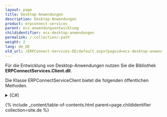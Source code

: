 ```yaml
---
layout: page
title: Desktop-Anwendungen
description: Desktop-Anwendungen
product: erpconnect-services
parent: ecs-anwendungsentwicklung
childidentifier: ecs-desktop-anwendungen
permalink: /:collection/:path
weight: 2
lang: de_DE
old_url: /ERPConnect-Services-DE/default.aspx?pageid=ecs-desktop-anwendungen
---
```


Für die Entwicklung von Desktop-Anwendungen nutzen Sie die Bibliothek **ERPConnectServices.Client.dll**. 

Die Klasse ERPConnectServiceClient bietet die folgenden öffentlichen Methoden. 

<details>
<summary>[C#]</summary>
{% highlight csharp %}
public ERPConnectServiceClient(string siteUrl)
public ERPConnectServiceClient(string siteUrl, string applicationName)
public ERPConnectServiceClient(string siteUrl, string applicationName, string ssoTicket)
public ERPConnectServiceClient(string siteUrl, string applicationName, IAuthenticationProvider authenticationProvider)
  
public IDisposable BeginConnectionScope()
public void EndConnectionScope()
  
public DataTable ExecuteTableQuery(string tableName)
public DataTable ExecuteTableQuery(string tableName, ExecuteTableQuerySettings settings)
  
  
public ERPFunction CreateFunction(string name)
  
public DataTable ExecuteXQL(string query)
public DataTable ExecuteXQL(string query, ERPXtractQLParameterCollection parameters)
 
#region class ExecuteTableQuerySettings
public class ExecuteTableQuerySettings
    {
        public int RowSkip { get; set; }
        public int RowCount { get; set; }
        public string WhereClause { get; set; }
        public string OrderClause { get; set; }
        public string CustomFunction { get; set; }
        public bool UseMultibyteExtraction { get; set; }
        public ERPCollection Fields { get; set; }       
    }
#endregion
{% endhighlight %}
</details>

{% include _content/table-of-contents.html parent=page.childidentifier collection=site.de %}
